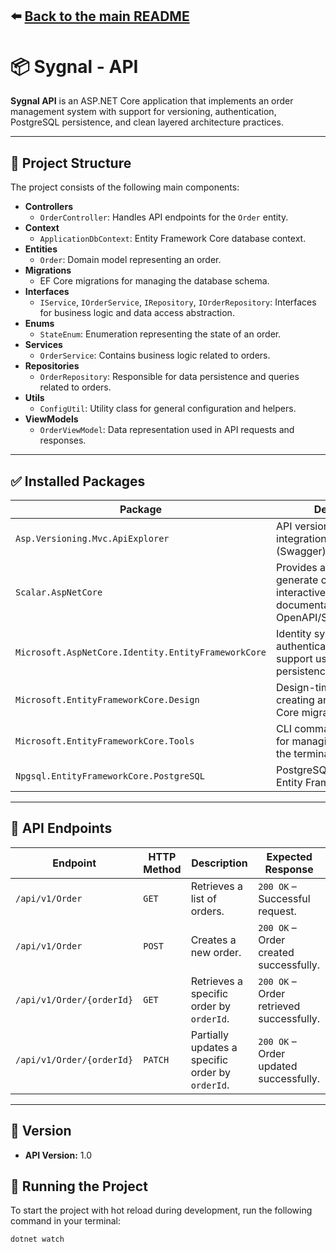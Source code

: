 ⬅️ [Back to the main README](../../README.md)
---

# 📦 Sygnal - API

**Sygnal API** is an ASP.NET Core application that implements an order management system with support for versioning, authentication, PostgreSQL persistence, and clean layered architecture practices.

---

## 📁 Project Structure

The project consists of the following main components:

- **Controllers**
  - `OrderController`: Handles API endpoints for the `Order` entity.
- **Context**
  - `ApplicationDbContext`: Entity Framework Core database context.
- **Entities**
  - `Order`: Domain model representing an order.
- **Migrations**
  - EF Core migrations for managing the database schema.
- **Interfaces**
  - `IService`, `IOrderService`, `IRepository`, `IOrderRepository`: Interfaces for business logic and data access abstraction.
- **Enums**
  - `StateEnum`: Enumeration representing the state of an order.
- **Services**
  - `OrderService`: Contains business logic related to orders.
- **Repositories**
  - `OrderRepository`: Responsible for data persistence and queries related to orders.
- **Utils**
  - `ConfigUtil`: Utility class for general configuration and helpers.
- **ViewModels**
  - `OrderViewModel`: Data representation used in API requests and responses.

---

## ✅ Installed Packages

| Package | Description |
|--------|-------------|
| `Asp.Versioning.Mvc.ApiExplorer` | API versioning support with integration to API Explorer (Swagger). |
| `Scalar.AspNetCore` | Provides an easy way to generate clean and interactive API reference documentation based on OpenAPI/Swagger. |
| `Microsoft.AspNetCore.Identity.EntityFrameworkCore` | Identity system with authentication/authorization support using EF Core for persistence. |
| `Microsoft.EntityFrameworkCore.Design` | Design-time tools for creating and managing EF Core migrations. |
| `Microsoft.EntityFrameworkCore.Tools` | CLI commands (`dotnet ef`) for managing EF Core from the terminal. |
| `Npgsql.EntityFrameworkCore.PostgreSQL` | PostgreSQL provider for Entity Framework Core. |

---

## 🔧 API Endpoints

| Endpoint | HTTP Method | Description | Expected Response |
|----------|-------------|-------------|--------------------|
| `/api/v1/Order` | `GET` | Retrieves a list of orders. | `200 OK` – Successful request. |
| `/api/v1/Order` | `POST` | Creates a new order. | `200 OK` – Order created successfully. |
| `/api/v1/Order/{orderId}` | `GET` | Retrieves a specific order by `orderId`. | `200 OK` – Order retrieved successfully. |
| `/api/v1/Order/{orderId}` | `PATCH` | Partially updates a specific order by `orderId`. | `200 OK` – Order updated successfully. |

---

## 📄 Version

- **API Version:** 1.0

## 🧪 Running the Project

To start the project with hot reload during development, run the following command in your terminal:

```bash
dotnet watch
```